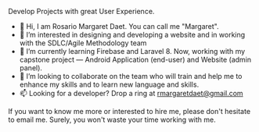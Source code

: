 Develop Projects with great User Experience.

- 👋 Hi, I am Rosario Margaret Daet. You can call me "Margaret".
- 👀 I’m interested in designing and developing a website and in working with the SDLC/Agile Methodology team
- 🌱 I’m currently learning Firebase and Laravel 8. Now, working with my capstone project — Android Application (end-user) and Website (admin panel).
- 💞️ I’m looking to collaborate on the team who will train and help me to enhance my skills and to learn new language and skills.
- 📫 Looking for a developer? Drop a ring at rmargaretdaet@gmail.com

If you want to know me more or interested to hire me, please don't hesitate to email me. Surely, you won't waste your time working with me.
